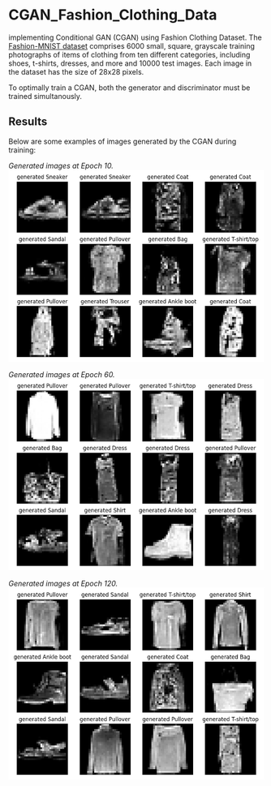 # CGAN_Fashion_Clothing_Data
implementing Conditional GAN (CGAN) using Fashion Clothing Dataset.
The [Fashion-MNIST dataset](https://github.com/zalandoresearch/fashion-mnist) comprises 6000 small, square, grayscale training photographs of items of clothing from ten different categories, including shoes, t-shirts, dresses, and more and 10000 test images.
Each image in the dataset has the size of 28x28 pixels.

To optimally train a CGAN, both the generator and discriminator must be trained simultanously. 

## Results

Below are some examples of images generated by the CGAN during training:

*Generated images at Epoch 10.*
![Epoch 10](generated_images/epoch_11.png)  

*Generated images at Epoch 60.*
![Epoch 60](generated_images/epoch_61.png)  


*Generated images at Epoch 120.*
![Epoch 120](generated_images/epoch_121.png)  
